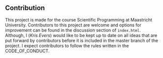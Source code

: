 ## Contribution
This project is made for the course Scientific Programming at Maastricht University. Contributors to this project are welcome and options
for improvement can be found in the discussion section of `index.html`. Although, I (*Kris Evers*) would like to be kept up to date on all
ideas that are put forward by contributors before it is included in the master branch of the project. I expect contributors to follow 
the rules written in the CODE_OF_CONDUCT.
